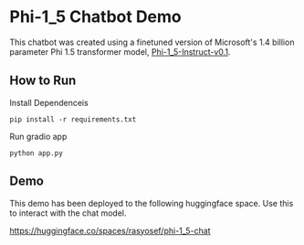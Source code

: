 # Phi-1_5 Chatbot Demo
This chatbot was created using a finetuned version of Microsoft's 1.4 billion parameter Phi 1.5 transformer model, [Phi-1_5-Instruct-v0.1](https://huggingface.co/rasyosef/Phi-1_5-Instruct-v0.1).

## How to Run
Install Dependenceis

```pip install -r requirements.txt```

Run gradio app

```python app.py```

## Demo

This demo has been deployed to the following huggingface space. Use this to interact with the chat model.

https://huggingface.co/spaces/rasyosef/phi-1_5-chat